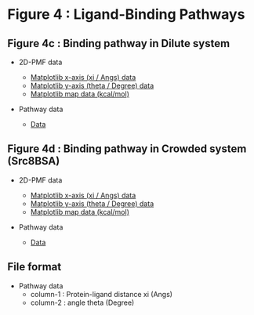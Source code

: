 # Figure 4 : Ligand-Binding Pathways

## Figure 4c : Binding pathway in Dilute system

* 2D-PMF data
  * [Matplotlib x-axis (xi / Angs)    data](./c/xi.dat)
  * [Matplotlib y-axis (theta / Degree) data](./c/yi.dat)
  * [Matplotlib map data (kcal/mol)](./c/pmf.dat)

* Pathway data
  * [Data](./c/data.ts)

## Figure 4d : Binding pathway in Crowded system (Src8BSA)

* 2D-PMF data
  * [Matplotlib x-axis (xi / Angs)    data](./d/xi.dat)
  * [Matplotlib y-axis (theta / Degree) data](./d/yi.dat)
  * [Matplotlib map data (kcal/mol)](./d/pmf.dat)

* Pathway data
  * [Data](./d/data.ts)

## File format

* Pathway data
  * column-1 : Protein-ligand distance xi (Angs)
  * column-2 : angle theta (Degree)



